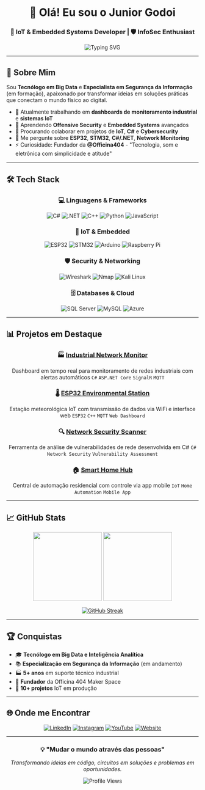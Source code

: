 <div align="center">
  
# 👋 Olá! Eu sou o Junior Godoi
### 🔧 IoT & Embedded Systems Developer | 🛡️ InfoSec Enthusiast

<img src="https://readme-typing-svg.herokuapp.com?font=Fira+Code&size=22&duration=3000&pause=1000&color=00D9FF&center=true&vCenter=true&width=600&lines=Do+circuito+ao+c%C3%B3digo%3A+ideias+que+funcionam;C%23+Developer+%7C+IoT+Specialist;Network+Monitoring+%7C+Security+Tools;Officina+404+-+Maker+Space" alt="Typing SVG" />

</div>

---

## 🚀 Sobre Mim

Sou **Tecnólogo em Big Data** e **Especialista em Segurança da Informação** (em formação), apaixonado por transformar ideias em soluções práticas que conectam o mundo físico ao digital.

- 🔭 Atualmente trabalhando em **dashboards de monitoramento industrial** e **sistemas IoT**
- 🌱 Aprendendo **Offensive Security** e **Embedded Systems** avançados
- 👯 Procurando colaborar em projetos de **IoT**, **C#** e **Cybersecurity**
- 💬 Me pergunte sobre **ESP32**, **STM32**, **C#/.NET**, **Network Monitoring**
- ⚡ Curiosidade: Fundador da **@Officina404** - "Tecnologia, som e eletrônica com simplicidade e atitude"

---

## 🛠️ Tech Stack

<div align="center">

### 💻 Linguagens & Frameworks
![C#](https://img.shields.io/badge/C%23-239120?style=for-the-badge&logo=c-sharp&logoColor=white)
![.NET](https://img.shields.io/badge/.NET-512BD4?style=for-the-badge&logo=dotnet&logoColor=white)
![C++](https://img.shields.io/badge/C++-00599C?style=for-the-badge&logo=cplusplus&logoColor=white)
![Python](https://img.shields.io/badge/Python-3776AB?style=for-the-badge&logo=python&logoColor=white)
![JavaScript](https://img.shields.io/badge/JavaScript-F7DF1E?style=for-the-badge&logo=javascript&logoColor=black)

### 🔧 IoT & Embedded
![ESP32](https://img.shields.io/badge/ESP32-E7352C?style=for-the-badge&logo=espressif&logoColor=white)
![STM32](https://img.shields.io/badge/STM32-03234B?style=for-the-badge&logo=stmicroelectronics&logoColor=white)
![Arduino](https://img.shields.io/badge/Arduino-00979D?style=for-the-badge&logo=arduino&logoColor=white)
![Raspberry Pi](https://img.shields.io/badge/Raspberry%20Pi-A22846?style=for-the-badge&logo=raspberry-pi&logoColor=white)

### 🛡️ Security & Networking
![Wireshark](https://img.shields.io/badge/Wireshark-1679A7?style=for-the-badge&logo=wireshark&logoColor=white)
![Nmap](https://img.shields.io/badge/Nmap-4682B4?style=for-the-badge&logo=nmap&logoColor=white)
![Kali Linux](https://img.shields.io/badge/Kali%20Linux-557C94?style=for-the-badge&logo=kalilinux&logoColor=white)

### 🗄️ Databases & Cloud
![SQL Server](https://img.shields.io/badge/SQL%20Server-CC2927?style=for-the-badge&logo=microsoft-sql-server&logoColor=white)
![MySQL](https://img.shields.io/badge/MySQL-4479A1?style=for-the-badge&logo=mysql&logoColor=white)
![Azure](https://img.shields.io/badge/Azure-0078D4?style=for-the-badge&logo=microsoft-azure&logoColor=white)

</div>

---

## 📊 Projetos em Destaque

<div align="center">

### 🏭 [Industrial Network Monitor](https://github.com/hard87/industrial-network-monitor)
Dashboard em tempo real para monitoramento de redes industriais com alertas automáticos
`C#` `ASP.NET Core` `SignalR` `MQTT`

### 🌡️ [ESP32 Environmental Station](https://github.com/hard87/esp32-environmental-station)  
Estação meteorológica IoT com transmissão de dados via WiFi e interface web
`ESP32` `C++` `MQTT` `Web Dashboard`

### 🔍 [Network Security Scanner](https://github.com/hard87/network-security-scanner)
Ferramenta de análise de vulnerabilidades de rede desenvolvida em C#
`C#` `Network Security` `Vulnerability Assessment`

### 🏠 [Smart Home Hub](https://github.com/hard87/smart-home-hub)
Central de automação residencial com controle via app mobile
`IoT` `Home Automation` `Mobile App`

</div>

---

## 📈 GitHub Stats

<div align="center">
  
<img height="180em" src="https://github-readme-stats.vercel.app/api?username=hard87&show_icons=true&theme=tokyonight&include_all_commits=true&count_private=true"/>
<img height="180em" src="https://github-readme-stats.vercel.app/api/top-langs/?username=hard87&layout=compact&langs_count=7&theme=tokyonight"/>

</div>

<div align="center">
  
[![GitHub Streak](https://streak-stats.demolab.com/?user=hard87&theme=tokyonight)](https://git.io/streak-stats)

</div>

---

## 🏆 Conquistas

- 🎓 **Tecnólogo em Big Data e Inteligência Analítica**
- 📚 **Especialização em Segurança da Informação** (em andamento)
- 🏭 **5+ anos** em suporte técnico industrial
- 🔧 **Fundador** da Officina 404 Maker Space
- 📡 **10+ projetos** IoT em produção

---

## 🌐 Onde me Encontrar

<div align="center">

[![LinkedIn](https://img.shields.io/badge/LinkedIn-0077B5?style=for-the-badge&logo=linkedin&logoColor=white)](https://linkedin.com/in/juniorgodoi87)
[![Instagram](https://img.shields.io/badge/Instagram-E4405F?style=for-the-badge&logo=instagram&logoColor=white)](https://instagram.com/officina404)
[![YouTube](https://img.shields.io/badge/YouTube-FF0000?style=for-the-badge&logo=youtube&logoColor=white)](https://youtube.com/@officina404)
[![Website](https://img.shields.io/badge/Website-000000?style=for-the-badge&logo=About.me&logoColor=white)](https://officina404.com.br)

</div>

---

<div align="center">

### 💡 "Mudar o mundo através das pessoas"

*Transformando ideias em código, circuitos em soluções e problemas em oportunidades.*

![Profile Views](https://komarev.com/ghpvc/?username=hard87&color=blueviolet&style=flat-square&label=Profile+Views)

</div>
